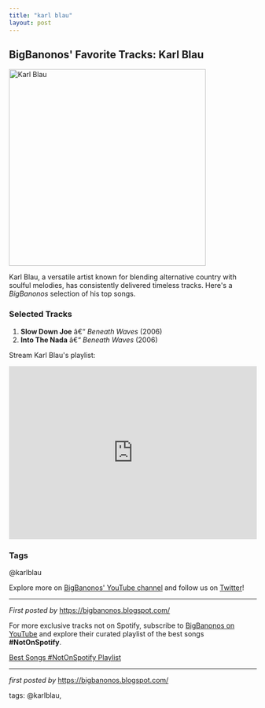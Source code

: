 ```yaml
---
title: "karl blau"
layout: post
---
```

<h2>BigBanonos' Favorite Tracks: Karl Blau</h2> <div > <a href="https://static1.squarespace.com/static/5ca2b8cb65019ffa8f77e5ba/t/66b66ba30cb47843626a313f/1723229277466/"> <img src="https://static1.squarespace.com/static/5ca2b8cb65019ffa8f77e5ba/t/66b66ba30cb47843626a313f/1723229277466/" alt="Karl Blau" width="400" /> </a>
</div> <p>Karl Blau, a versatile artist known for blending alternative country with soulful melodies, has consistently delivered timeless tracks. Here's a <em>BigBanonos</em> selection of his top songs.</p> <h3>Selected Tracks</h3>
<ol> <li><strong>Slow Down Joe</strong> â€“ <em>Beneath Waves</em> (2006)</li> <li><strong>Into The Nada</strong> â€“ <em>Beneath Waves</em> (2006)</li>
</ol> <p>Stream Karl Blau's playlist:</p>
<iframe src="https://open.spotify.com/embed/playlist/4lttaUH6rMi3kgws89HJUv?utm_source=generator" width="100%" height="352" frameBorder="0" allowfullscreen="" allow="autoplay; clipboard-write; encrypted-media; fullscreen; picture-in-picture" loading="lazy"></iframe> <h3>Tags</h3>
<p>@karlblau</p> <p>Explore more on <a href="https://www.youtube.com/@BigBanonos" target="_blank">BigBanonos' YouTube channel</a> and follow us on <a href="https://twitter.com/BigBanonos" target="_blank">Twitter</a>!</p> <hr />
<p><em>First posted by</em> <a href="https://bigbanonos.blogspot.com/" rel="noopener" target="_new">https://bigbanonos.blogspot.com/</a></p>


<!--Subscribe and Playlist Links-->
<div>
    <p>For more exclusive tracks not on Spotify, subscribe to <a href="https://www.youtube.com/@BigBanonos" target="_blank">BigBanonos on YouTube</a> and explore their curated playlist of the best songs <strong>#NotOnSpotify</strong>.</p>
    <p><a href="https://www.youtube.com/playlist?list=PLtuNtuTatqI0kFahUCbtbfenC_ET5O_tr" target="_blank">Best Songs #NotOnSpotify Playlist<br /></a></p></div>

<hr />

<p><em>first posted by</em> <a href="https://bigbanonos.blogspot.com/" rel="noopener" target="_new">https://bigbanonos.blogspot.com/</a></p>

<p>tags: @karlblau,</p>

